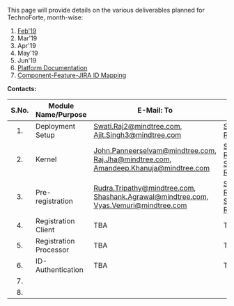 This page will provide details on the various deliverables planned for TechnoForte, month-wise: 
1. [Feb'19](https://github.com/mosip/mosip/wiki/Feb'19)
2. Mar'19
3. Apr'19
4. May'19
5. Jun'19
6. [Platform Documentation](https://github.com/mosip/mosip/wiki/Platform-Documentation)
7. [Component-Feature-JIRA ID Mapping](https://github.com/mosip/mosip/wiki/Component-to-JIRA-Mapping)

**Contacts:**

|**S.No.**| **Module Name/Purpose**| **E-Mail: To**|**E-Mail: CC**|
|:------:|-----|---|---|
|1.|Deployment Setup|Swati.Raj2@mindtree.com, Ajit.Singh3@mindtree.com|Shravan.Poorigali@mindtree.com, Romila.Mattu@mindtree.com, IIITB|
|2.|Kernel|John.Panneerselvam@mindtree.com, Raj.Jha@mindtree.com, Amandeep.Khanuja@mindtree.com| Shravan.Poorigali@mindtree.com, Romila.Mattu@mindtree.com, Shwetha.Mruthyunjaya@mindtree.com, Resham.Chugani@mindtree.com, IIITB|
|3.|Pre-registration|Rudra.Tripathy@mindtree.com, Shashank.Agrawal@mindtree.com, Vyas.Vemuri@mindtree.com|Shravan.Poorigali@mindtree.com, Romila.Mattu@mindtree.com, Shwetha.Mruthyunjaya@mindtree.com, Resham.Chugani@mindtree.com, IIITB|
|4.|Registration Client| TBA | TBA |
|5.|Registration Processor| TBA | TBA |
|6.|ID-Authentication| TBA | TBA |
|7.|| |
|8.|| |